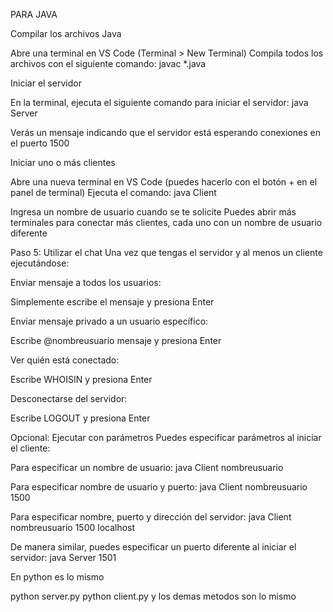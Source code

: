 PARA JAVA

Compilar los archivos Java

Abre una terminal en VS Code (Terminal > New Terminal)
Compila todos los archivos con el siguiente comando:
javac *.java


Iniciar el servidor

En la terminal, ejecuta el siguiente comando para iniciar el servidor:
java Server

Verás un mensaje indicando que el servidor está esperando conexiones en el puerto 1500

Iniciar uno o más clientes

Abre una nueva terminal en VS Code (puedes hacerlo con el botón + en el panel de terminal)
Ejecuta el comando:
java Client

Ingresa un nombre de usuario cuando se te solicite
Puedes abrir más terminales para conectar más clientes, cada uno con un nombre de usuario diferente

Paso 5: Utilizar el chat
Una vez que tengas el servidor y al menos un cliente ejecutándose:

Enviar mensaje a todos los usuarios:

Simplemente escribe el mensaje y presiona Enter


Enviar mensaje privado a un usuario específico:

Escribe @nombreusuario mensaje y presiona Enter


Ver quién está conectado:

Escribe WHOISIN y presiona Enter


Desconectarse del servidor:

Escribe LOGOUT y presiona Enter



Opcional: Ejecutar con parámetros
Puedes especificar parámetros al iniciar el cliente:

Para especificar un nombre de usuario:
java Client nombreusuario

Para especificar nombre de usuario y puerto:
java Client nombreusuario 1500

Para especificar nombre, puerto y dirección del servidor:
java Client nombreusuario 1500 localhost


De manera similar, puedes especificar un puerto diferente al iniciar el servidor:
java Server 1501



En python es lo mismo 

python server.py 
python client.py
y los demas metodos son lo mismo



